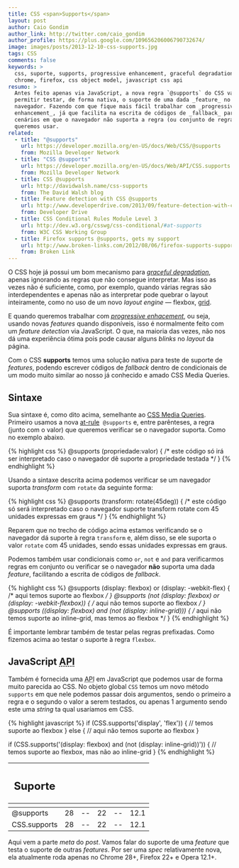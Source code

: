 ```yaml
---
title: CSS <span>Supports</span>
layout: post
author: Caio Gondim
author_link: http://twitter.com/caio_gondim
author_profile: https://plus.google.com/109656206006790732674/
image: images/posts/2013-12-10-css-supports.jpg
tags: CSS
comments: false
keywords: >
  css, suporte, supports, progressive enhancement, graceful degradation,
  chrome, firefox, css object model, javascript css api
resumo: >
  Antes feito apenas via JavaScript, a nova regra `@supports` do CSS vai nos
  permitir testar, de forma nativa, o suporte de uma dada _feature_ no
  navegador. Fazendo com que fique mais fácil trabalhar com _progressive
  enhancement_, já que facilita na escrita de códigos de _fallback_ para os
  cenários em que o navegador não suporta a regra (ou conjunto de regras) que
  queremos usar.
related:
  - title: "@supports"
    url: https://developer.mozilla.org/en-US/docs/Web/CSS/@supports
    from: Mozilla Developer Network
  - title: "CSS @supports"
    url: https://developer.mozilla.org/en-US/docs/Web/API/CSS.supports
    from: Mozilla Developer Network
  - title: CSS @supports
    url: http://davidwalsh.name/css-supports
    from: The David Walsh blog
  - title: Feature detection with CSS @supports
    url: http://www.developerdrive.com/2013/09/feature-detection-with-css-supports/
    from: Developer Drive
  - title: CSS Conditional Rules Module Level 3
    url: http://dev.w3.org/csswg/css-conditional/#at-supports
    from: W3C CSS Working Group
  - title: Firefox supports @⁠supports, gets my support
    url: http://www.broken-links.com/2012/08/06/firefox-supports-supports-gets-my-support/
    from: Broken Link
---
```


O CSS hoje já possui um bom mecanismo para
[_graceful degradation_](http://dev.opera.com/articles/view/graceful-degradation-progressive-enhancement/),
apenas ignorando as regras que não consegue interpretar. Mas isso as vezes não é
suficiente, como, por exemplo, quando várias regras são interdependentes e
apenas não as interpretar pode quebrar o layout inteiramente, como no uso de um
novo _layout engine_ — flexbox,
[grid](http://loopinfinito.com.br/2013/10/08/css-grid-isso-muda-tudo-de-novo/).

E quando queremos trabalhar com
[_progressive enhacement_](http://alistapart.com/article/progressiveenhancementwithcss),
ou seja, usando novas _features_ quando disponíveis, isso é normalmente feito
com um _feature detection_ via JavaScript. O que, na maioria das vezes, não nos
dá uma experiência ótima pois pode causar alguns _blinks_ no _layout_ da página.

Com o CSS __supports__ temos uma solução nativa para teste de suporte de
_features_, podendo escrever códigos de _fallback_ dentro de condicionais de um
modo muito similar ao nosso já conhecido e amado CSS Media Queries.


## Sintaxe

Sua sintaxe é, como dito acima, semelhante ao
[CSS Media Queries](http://www.w3.org/TR/css3-mediaqueries/). Primeiro usamos a
nova [at-rule](https://developer.mozilla.org/en-US/docs/Web/CSS/At-rule)&nbsp;
`@supports` e, entre parênteses, a regra (junto com o valor) que queremos
verificar se o navegador suporta. Como no exemplo abaixo.

{% highlight css %}
@supports (propriedade:valor) {
  /*
  este código só irá ser interpretado caso
  o navegador dê suporte a propriedade testada
  */
}
{% endhighlight %}

Usando a sintaxe descrita acima podemos verificar se um navegador suporta
_transform_ com `rotate` da seguinte forma:

{% highlight css %}
@supports (transform: rotate(45deg)) {
  /*
  este código só será interpretado caso o navegador
  suporte transform rotate com 45 unidades expressas em graus
  */
}
{% endhighlight %}

Reparem que no trecho de código acima estamos verificando se o navegador dá
suporte à regra `transform` e, além disso, se ele suporta o valor `rotate`
com 45 unidades, sendo essas unidades expressas em graus.

Podemos também usar condicionais como `or`, `not` e `and` para
verificarmos regras em conjunto ou verificar se o navegador __não__ suporta uma
dada _feature_, facilitando a escrita de códigos de _fallback_.

{% highlight css %}
@supports (display: flexbox) or (display: -webkit-flex) {
  /* aqui temos suporte ao flexbox */
}
@supports (not (display: flexbox) or (display: -webkit-flexbox)) {
  /* aqui não temos suporte ao flexbox */
}
@supports ((display: flexbox) and (not (display: inline-grid))) {
  /* aqui não temos suporte ao inline-grid, mas temos ao flexbox */
}
{% endhighlight %}

É importante lembrar também de testar pelas regras prefixadas. Como fizemos
acima ao testar o suporte à regra `flexbox`.

## JavaScript <abbr title="Access Programming Interface">API</abbr>

Também é fornecida uma <abbr title="Access Programming Interface">API</abbr>
em JavaScript que podemos usar de forma muito parecida ao CSS. No objeto
global `CSS` temos um novo método `supports` em que nele podemos passar dois
argumentos, sendo o primeiro a regra e o segundo o valor a serem testados, ou
apenas 1 argumento sendo este uma _string_ ta qual usaríamos em CSS.

{% highlight javascript %}
if (CSS.supports('display', 'flex')) {
  // temos suporte ao flexbox
} else {
  // aqui não temos suporte ao flexbox
}

if (CSS.supports('(display: flexbox) and (not (display: inline-grid))')) {
  // temos suporte ao flexbox, mas não ao inline-grid
}
{% endhighlight %}

<table class="support">
  <thead>
    <tr>
      <th class="subject"><h2>Suporte</h2></th>
      <th class="browser chrome"><div class="i"></div></th>
      <th class="browser safari"><div class="i"></div></th>
      <th class="browser firefox"><div class="i"></div></th>
      <th class="browser ie"><div class="i"></div></th>
      <th class="browser opera"><div class="i"></div></th>
    </tr>
    <tr>
      <th></th>
      <th colspan="5" class="base"></th>
    </tr>
  </thead>
  <tbody>
    <tr>
      <td class="property">@supports</td>
      <td>28</td>
      <td>--</td>
      <td>22</td>
      <td>--</td>
      <td>12.1</td>
    </tr>
    <tr>
      <td class="property">CSS.supports</td>
      <td>28</td>
      <td>--</td>
      <td>22</td>
      <td>--</td>
      <td>12.1</td>
    </tr>
  </tbody>
</table>

Aqui vem a parte _meta_ do _post_. Vamos falar do suporte de uma _feature_ que
testa o suporte de outras _features_. Por ser uma _spec_ relativamente nova, ela
atualmente roda apenas no Chrome 28+, Firefox 22+ e Opera 12.1+.
